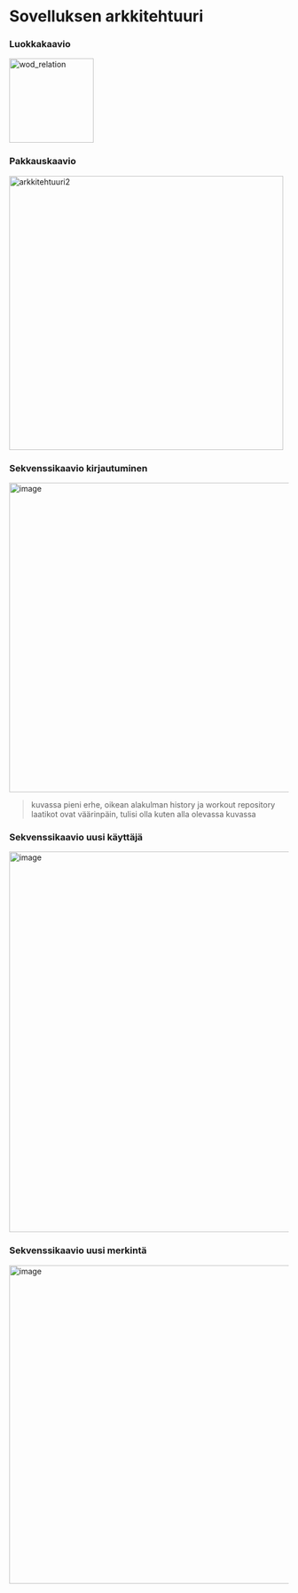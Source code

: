 # Sovelluksen arkkitehtuuri

###  Luokkakaavio
<img width="152" alt="wod_relation" src="https://github.com/Karri6/ot-harjoitustyo/assets/126342259/cbeaae83-9b11-4ba6-b179-02976a033b9e">

### Pakkauskaavio
<img width="494" alt="arkkitehtuuri2" src="https://github.com/Karri6/ot-harjoitustyo/assets/126342259/cf7f61e0-bdf7-4cbf-b64d-86fee95f4af7">

### Sekvenssikaavio kirjautuminen
<img width="558" alt="image" src="https://github.com/Karri6/ot-harjoitustyo/assets/126342259/79c96ac9-bbb5-49ca-b33e-1e388ecab014">

> kuvassa pieni erhe, oikean alakulman history ja workout repository laatikot ovat väärinpäin, tulisi olla kuten alla olevassa kuvassa

### Sekvenssikaavio uusi käyttäjä
<img width="686" alt="image" src="https://github.com/Karri6/ot-harjoitustyo/assets/126342259/e2390287-2fab-406f-9b44-e09b7452452c">

### Sekvenssikaavio uusi merkintä
<img width="574" alt="image" src="https://github.com/Karri6/ot-harjoitustyo/assets/126342259/fea666a7-2a2f-4b47-86b1-09ad4e861205">
